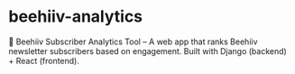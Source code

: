 # beehiiv-analytics
📨 Beehiiv Subscriber Analytics Tool – A web app that ranks Beehiiv newsletter subscribers based on engagement. Built with Django (backend) + React (frontend).
